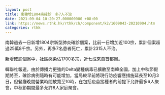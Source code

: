 ```yaml
---
layout: post
title: 南韓增1804宗確診　多7人不治
date: 2021-09-04 10:20:27.000000000 +08:00
link: https://news.rthk.hk/rthk/ch/component/k2/1609043-20210904.htm
categories: rthk
---
```


南韓過去一日新增1804宗新型肺炎確診個案，比前一日增加近100宗，累計個案超過25萬8千宗。另外，再多7名患者死亡，累計2315人不治。

新增確診個案中，社區感染佔1700多宗，近七成來自首都圈。

韓聯社報道，由於傳播力更強的Delta變種病毒已擴散至南韓全國，加上中秋節假期將至，確診病例隨時有可能增加。當局較早前將現行防疫響應措施延長至10月3日，但餐廳晚間營業時間放寬至10時，在包括疫苗接種者的前提下允許最多6人聚會，中秋節期間最多允許8人家庭聚會。
